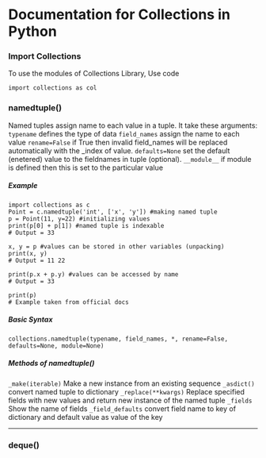 # Documentation for Collections in Python

### Import Collections
To use the modules of Collections Library, Use code
```
import collections as col
```

### namedtuple()
Named tuples assign name to each value in a tuple. It take these arguments:
`typename` defines the type of data
`field_names` assign the name to each value
`rename=False` if True then invalid field_names will be replaced automatically with the _index of value.
`defaults=None` set the default (enetered) value to the fieldnames in tuple (optional).
`__module__` if module is defined then this is set to the particular value

##### Example
```
import collections as c
Point = c.namedtuple('int', ['x', 'y']) #making named tuple
p = Point(11, y=22) #initializing values
print(p[0] + p[1]) #named tuple is indexable
# Output = 33

x, y = p #values can be stored in other variables (unpacking)
print(x, y)
# Output = 11 22

print(p.x + p.y) #values can be accessed by name 
# Output = 33

print(p)
# Example taken from official docs
```

##### Basic Syntax
```
collections.namedtuple(typename, field_names, *, rename=False, defaults=None, module=None)
```

##### Methods of namedtuple()
`_make(iterable)` Make a new instance from an existing sequence
`_asdict()` convert named tuple to dictionary
`_replace(**kwargs)` Replace specified fields with new values and return new instance of the named tuple
`_fields` Show the name of fields
`_field_defaults` convert field name to key of dictionary and default value as value of the key

---

### deque()